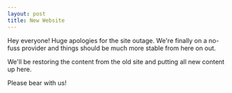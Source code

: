 ```yaml
---
layout: post
title: New Website
---
```


Hey everyone! Huge apologies for the site outage. We're finally on a no-fuss provider and things should be much more stable from here on out.

We'll be restoring the content from the old site and putting all new content up here. 

Please bear with us!

